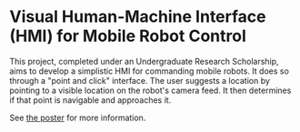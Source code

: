 # Visual Human-Machine Interface (HMI) for Mobile Robot Control

This project, completed under an Undergraduate Research Scholarship, aims to develop a simplistic HMI for commanding mobile robots. It does so through a "point and click" interface. The user suggests a location by pointing to a visible location on the robot's camera feed. It then determines if that point is navigable and approaches it.

See [the poster](2022_URS_Visual_HMI_Poster.pdf) for more information.
